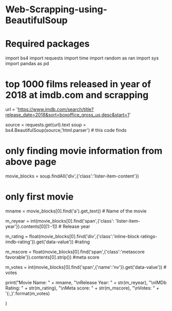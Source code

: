 # Web-Scrapping-using-BeautifulSoup

# Required packages 
import bs4
import requests
import time
import random as ran
import sys
import pandas as pd

#  top 1000 films released in year of 2018 at imdb.com and scrapping 
url = 'https://www.imdb.com/search/title?release_date=2018&sort=boxoffice_gross_us,desc&start=1'

source = requests.get(url).text
soup = bs4.BeautifulSoup(source,'html.parser') # this code finds 


# only finding movie information from above page
movie_blocks = soup.findAll('div',{'class':'lister-item-content'})

# only first movie
mname = movie_blocks[0].find('a').get_text() # Name of the movie

m_reyear = int(movie_blocks[0].find('span',{'class': 'lister-item-year'}).contents[0][1:-1]) # Release year

m_rating = float(movie_blocks[0].find('div',{'class':'inline-block ratings-imdb-rating'}).get('data-value')) #rating

m_mscore = float(movie_blocks[0].find('span',{'class':'metascore favorable'}).contents[0].strip()) #meta score

m_votes = int(movie_blocks[0].find('span',{'name':'nv'}).get('data-value')) # votes

print("Movie Name: " + mname,
      "\nRelease Year: " + str(m_reyear),
      "\nIMDb Rating: " + str(m_rating),
      "\nMeta score: " + str(m_mscore),
      "\nVotes: " + '{:,}'.format(m_votes)

)
